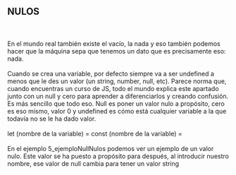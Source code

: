 <h2>NULOS</h2>
<br>
<br>
En el mundo real también existe el vacío, la nada y eso también podemos hacer que la máquina sepa que tenemos un dato que es precisamente eso: nada. 
<br>
<br>
Cuando se crea una variable, por defecto siempre va a ser undefined a menos que le des un valor (un string, number, null, etc). Parece norma que, cuando encuentras un curso de JS, todo el mundo explica este apartado junto con un null y cero para aprender a diferenciarlos y creando confusión. Es más sencillo que todo eso. Null es poner un valor nulo a propósito, cero es eso mismo, valor 0 y undefined es cómo está cualquier variable a la que todavía no se le ha dado valor.
<br>
<br>
let (nombre de la variable) = 
const (nombre de la variable) =
<br>
<br>
En el ejemplo 5_ejemploNullNulos podemos ver un ejemplo de un valor nulo. Este valor se ha puesto a propósito para después, al introducir nuestro nombre, ese valor de null cambia para tener un valor string